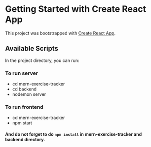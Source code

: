 # Getting Started with Create React App

This project was bootstrapped with [Create React App](https://github.com/facebook/create-react-app).

## Available Scripts

In the project directory, you can run:

### To run server

* cd mern-exercise-tracker
* cd backend
* nodemon server

### To run frontend

* cd mern-exercise-tracker
* npm start


#### And do not forget to do ```npm install``` in mern-exercise-tracker and backend directory.
